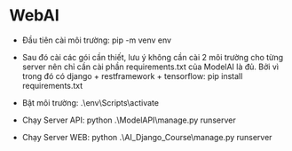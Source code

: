 # WebAI
- Đầu tiên cài môi trường:  pip -m venv env

- Sau đó cài các gói cần thiết, lưu ý không cần cài 2 môi trường cho từng server nên chỉ cần cài phần requirements.txt của ModelAI là đủ.
Bởi vì trong đó có django + restframework + tensorflow: pip install requirements.txt

- Bật môi trường: .\env\Scripts\activate

- Chạy Server API:  python .\ModelAPI\manage.py runserver

- Chạy Server WEB:  python .\AI_Django_Course\manage.py runserver
